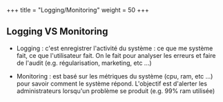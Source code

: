 +++
title = "Logging/Monitoring"
weight = 50
+++

## Logging VS Monitoring

- Logging : c'est enregistrer l'activité du système : ce que me système fait, ce que l'utilisateur fait. On le fait pour analyser les erreurs et faire de l'audit (e.g. régularisation, marketing, etc ...)

- Monitoring : est basé sur les métriques du système (cpu, ram, etc ...) pour savoir comment le système répond. L'objectif est d'alerter les administrateurs lorsqu'un problème se produit (e.g. 99% ram utilisée)
